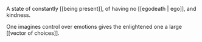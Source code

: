 A state of constantly [[being present]], of having no [[egodeath | ego]], and kindness.

One imagines control over emotions gives the enlightened one a large [[vector of choices]].